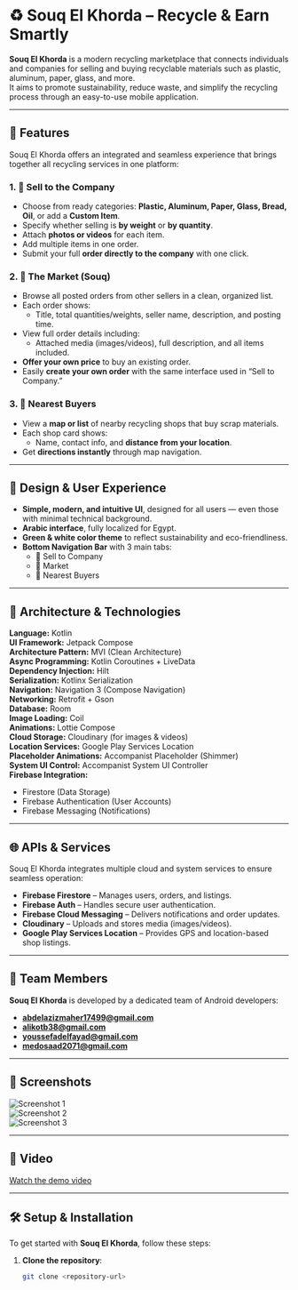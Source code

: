 # ♻️ Souq El Khorda – Recycle & Earn Smartly

**Souq El Khorda** is a modern recycling marketplace that connects individuals and companies for selling and buying recyclable materials such as plastic, aluminum, paper, glass, and more.  
It aims to promote sustainability, reduce waste, and simplify the recycling process through an easy-to-use mobile application.

---

## 🌿 Features

Souq El Khorda offers an integrated and seamless experience that brings together all recycling services in one platform:

### 1. 🏢 **Sell to the Company**
- Choose from ready categories: **Plastic, Aluminum, Paper, Glass, Bread, Oil**, or add a **Custom Item**.  
- Specify whether selling is **by weight** or **by quantity**.  
- Attach **photos or videos** for each item.  
- Add multiple items in one order.  
- Submit your full **order directly to the company** with one click.

### 2. 🛒 **The Market (Souq)**
- Browse all posted orders from other sellers in a clean, organized list.  
- Each order shows:
  - Title, total quantities/weights, seller name, description, and posting time.  
- View full order details including:
  - Attached media (images/videos), full description, and all items included.  
- **Offer your own price** to buy an existing order.  
- Easily **create your own order** with the same interface used in “Sell to Company.”

### 3. 📍 **Nearest Buyers**
- View a **map or list** of nearby recycling shops that buy scrap materials.  
- Each shop card shows:
  - Name, contact info, and **distance from your location**.  
- Get **directions instantly** through map navigation.

---

## 🎨 Design & User Experience

- **Simple, modern, and intuitive UI**, designed for all users — even those with minimal technical background.  
- **Arabic interface**, fully localized for Egypt.  
- **Green & white color theme** to reflect sustainability and eco-friendliness.  
- **Bottom Navigation Bar** with 3 main tabs:
  - 🏢 Sell to Company  
  - 🛒 Market  
  - 📍 Nearest Buyers  

---

## 🧠 Architecture & Technologies

**Language:** Kotlin  
**UI Framework:** Jetpack Compose  
**Architecture Pattern:** MVI (Clean Architecture)  
**Async Programming:** Kotlin Coroutines + LiveData  
**Dependency Injection:** Hilt  
**Serialization:** Kotlinx Serialization  
**Navigation:** Navigation 3 (Compose Navigation)  
**Networking:** Retrofit + Gson  
**Database:** Room  
**Image Loading:** Coil  
**Animations:** Lottie Compose  
**Cloud Storage:** Cloudinary (for images & videos)  
**Location Services:** Google Play Services Location  
**Placeholder Animations:** Accompanist Placeholder (Shimmer)  
**System UI Control:** Accompanist System UI Controller  
**Firebase Integration:**
- Firestore (Data Storage)
- Firebase Authentication (User Accounts)
- Firebase Messaging (Notifications)

---

## 🌐 APIs & Services

Souq El Khorda integrates multiple cloud and system services to ensure seamless operation:

- **Firebase Firestore** – Manages users, orders, and listings.  
- **Firebase Auth** – Handles secure user authentication.  
- **Firebase Cloud Messaging** – Delivers notifications and order updates.  
- **Cloudinary** – Uploads and stores media (images/videos).  
- **Google Play Services Location** – Provides GPS and location-based shop listings.

---

## 👥 Team Members

**Souq El Khorda** is developed by a dedicated team of Android developers:

- **abdelazizmaher17499@gmail.com**  
- **alikotb38@gmail.com**  
- **youssefadelfayad@gmail.com**
- **medosaad2071@gmail.com**

---

## 📸 Screenshots
![Screenshot 1](img/1.png)  
![Screenshot 2](img/2.png)  
![Screenshot 3](img/3.png)

---

## 🎥 Video

[Watch the demo video](https://youtu.be/your-demo-link)

---

## 🛠 Setup & Installation

To get started with **Souq El Khorda**, follow these steps:

1. **Clone the repository**:
   ```bash
   git clone <repository-url>
